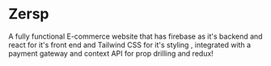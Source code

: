 # Zersp
A fully functional E-commerce website that has firebase as it's backend and react for it's front end and Tailwind CSS for it's styling , integrated with a payment gateway and context API for prop drilling and redux!
